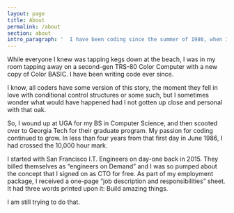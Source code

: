 ```yaml
---
layout: page
title: About
permalink: /about
section: about
intro_paragraph: '  I have been coding since the summer of 1986, when I put my dirt bike into a tree and broke my leg.'
---
```



  While everyone I knew was tapping kegs down at the beach, I was in my room tapping away on a second-gen TRS-80 Color Computer with a new copy of Color BASIC. I have been writing code ever since.



   I know, all coders have some version of this story, the moment they fell in love with conditional control structures or some such, but I sometimes wonder what would have happened had I not gotten up close and personal with that oak.



   So, I wound up at UGA for my BS in Computer Science, and then scooted over to Georgia Tech for their graduate program. My passion for coding continued to grow. In less than four years from that first day in June 1986, I had crossed the 10,000 hour mark.



   I started with San Francisco I.T. Engineers on day-one back in 2015. They billed themselves as “engineers on Demand” and I was so pumped about the concept that I signed on as CTO for free. As part of my employment package, I received a one-page “job description and responsibilities” sheet. It had three words printed upon it: Build amazing things.



  I am still trying to do that.
